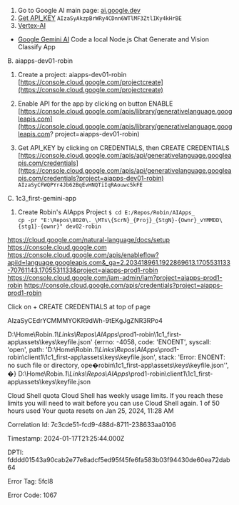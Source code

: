 

1. Go to Google AI main page: [ai.google.dev](https://ai.google.dev)
2. [Get API_KEY](https://makersuite.google.com/app/apikey)
   `AIzaSyAkzpBrWRy4CDnn6WTlMF3ZtlIKy4kHrBE`
3. [Vertex-AI](https://console.cloud.google.com/vertex-ai/generative/multimodal/create/text?project=aiapps-prod1-robin)


 - [Google Gemini AI]( https://www.youtube.com/watch?v=heXuVxXG5Vo) Code a local Node.js Chat Generate and Vision Classify App
 
 B. aiapps-dev01-robin

 1. Create a project: aiapps-dev01-robin
    [https://console.cloud.google.com/projectcreate](https://console.cloud.google.com/projectcreate)

 2. Enable API for the app by clicking on button ENABLE 
    [https://console.cloud.google.com/apis/library/generativelanguage.googleapis.com](https://console.cloud.google.com/apis/library/generativelanguage.googleapis.com? project=aiapps-dev01-robin)   
   
 3. Get API_KEY by clicking on CREDENTIALS, then CREATE CREDENTIALS
    [https://console.cloud.google.com/apis/api/generativelanguage.googleapis.com/credentials](https://console.cloud.google.com/apis/api/generativelanguage.googleapis.com/credentials?project=aiapps-dev01-robin)   
    `AIzaSyCFWQPYr4Jb62BqEvHNQTiIqRAouwc5kFE`
   

 C. 1c3_first-gemini-app 
 1. Create Robin's AIApps Project
      `$ cd E:/Repos/Robin/AIApps_`  
      `cp -pr "E:\Repos\8020\._\MTs\{ScrN}_{Proj}_{StgN}-{Ownr}_vYMMDD\{stg1}-{ownr}" dev02-robin`
      
         

    





https://cloud.google.com/natural-language/docs/setup
https://console.cloud.google.com
https://console.cloud.google.com/apis/enableflow?apiid=language.googleapis.com&_ga=2.203418961.1922869613.1705531133-70761143.1705531133&project=aiapps-prod1-robin
https://console.cloud.google.com/iam-admin/iam?project=aiapps-prod1-robin
https://console.cloud.google.com/apis/credentials?project=aiapps-prod1-robin

  Click on + CREATE CREDENTIALS at top of page

  AIzaSyCEdrYCMMMYOKR9dWh-9tEKgJgZNR3RPo4

 D:\Home\Robin\._1\Links\Repos\AIApps_\prod1-robin\1c1_first-app\assets\keys\keyfile.json' {errno: -4058, code: 'ENOENT', syscall: 'open', path:
'D:\Home\Robin\._1\Links\Repos\AIApps_\prod1-robin\client1\1c1_first-app\assets\keys\keyfile.json', stack: 'Error: ENOENT: no such file or directory, ope�robin\1c1_first-app\assets\keys\keyfile.json'', �}
 D:\Home\Robin\._1\Links\Repos\AIApps_\prod1-robin\client1\1c1_first-app\assets\keys\keyfile.json


 Cloud Shell quota
 Cloud Shell has weekly usage limits. If you reach these limits you will need to wait before you can use Cloud Shell again.
 1 of 50 hours used
Your quota resets on Jan 25, 2024, 11:28 AM


Correlation Id: 7c3cde51-fcd9-488d-8711-238633aa0106

Timestamp: 2024-01-17T21:25:44.000Z

DPTI: fdddd01543a90cab2e77e8adcf5ed95f45fe6fa583b03f94430de60ea72dab64

Error Tag: 5fcl8

Error Code: 1067
